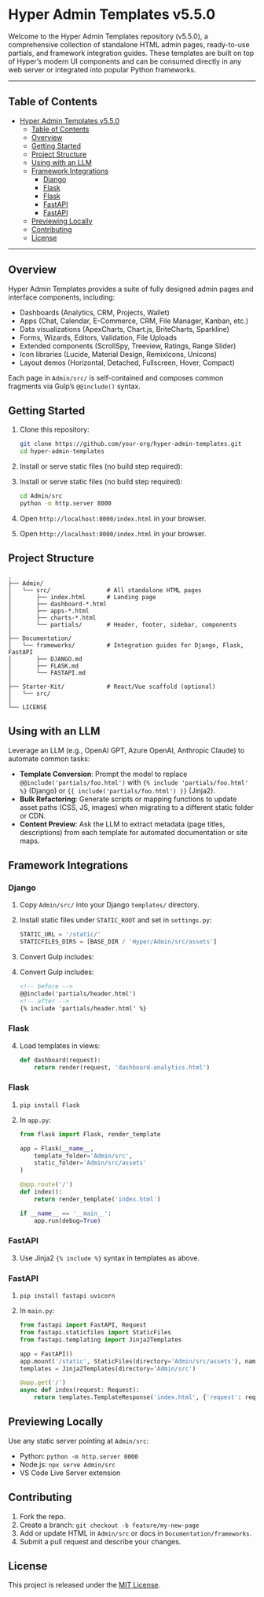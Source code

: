 # Hyper Admin Templates v5.5.0

Welcome to the Hyper Admin Templates repository (v5.5.0), a comprehensive collection of standalone HTML admin pages, ready-to-use partials, and framework integration guides. These templates are built on top of Hyper’s modern UI components and can be consumed directly in any web server or integrated into popular Python frameworks.

---

## Table of Contents

* [Hyper Admin Templates v5.5.0](#hyper-admin-templates-v550)
  * [Table of Contents](#table-of-contents)
  * [Overview](#overview)
  * [Getting Started](#getting-started)
  * [Project Structure](#project-structure)
  * [Using with an LLM](#using-with-an-llm)
  * [Framework Integrations](#framework-integrations)
    * [Django](#django)
    * [Flask](#flask)
    * [Flask](#flask-1)
    * [FastAPI](#fastapi)
    * [FastAPI](#fastapi-1)
  * [Previewing Locally](#previewing-locally)
  * [Contributing](#contributing)
  * [License](#license)

---

## Overview

Hyper Admin Templates provides a suite of fully designed admin pages and interface components, including:

- Dashboards (Analytics, CRM, Projects, Wallet)
- Apps (Chat, Calendar, E-Commerce, CRM, File Manager, Kanban, etc.)
- Data visualizations (ApexCharts, Chart.js, BriteCharts, Sparkline)
- Forms, Wizards, Editors, Validation, File Uploads
- Extended components (ScrollSpy, Treeview, Ratings, Range Slider)
- Icon libraries (Lucide, Material Design, RemixIcons, Unicons)
- Layout demos (Horizontal, Detached, Fullscreen, Hover, Compact)

Each page in `Admin/src/` is self-contained and composes common fragments via Gulp’s `@@include()` syntax.


## Getting Started

1. Clone this repository:

   ```bash
   git clone https://github.com/your-org/hyper-admin-templates.git
   cd hyper-admin-templates
   ```

2. Install or serve static files (no build step required):

2. Install or serve static files (no build step required):

   ```bash
   cd Admin/src
   python -m http.server 8000
   ```

3. Open `http://localhost:8000/index.html` in your browser.

3. Open `http://localhost:8000/index.html` in your browser.


## Project Structure

```text
.
├── Admin/
│   └── src/                # All standalone HTML pages
│       ├── index.html      # Landing page
│       ├── dashboard-*.html
│       ├── apps-*.html
│       ├── charts-*.html
│       └── partials/       # Header, footer, sidebar, components
│
├── Documentation/
│   └── frameworks/         # Integration guides for Django, Flask, FastAPI
│       ├── DJANGO.md
│       ├── FLASK.md
│       └── FASTAPI.md
│
├── Starter-Kit/            # React/Vue scaffold (optional)
│   └── src/
│
└── LICENSE
```


## Using with an LLM

Leverage an LLM (e.g., OpenAI GPT, Azure OpenAI, Anthropic Claude) to automate common tasks:

- **Template Conversion**: Prompt the model to replace `@@include('partials/foo.html')` with `{% include 'partials/foo.html' %}` (Django) or `{{ include('partials/foo.html') }}` (Jinja2).
- **Bulk Refactoring**: Generate scripts or mapping functions to update asset paths (CSS, JS, images) when migrating to a different static folder or CDN.
- **Content Preview**: Ask the LLM to extract metadata (page titles, descriptions) from each template for automated documentation or site maps.


## Framework Integrations

### Django

1. Copy `Admin/src/` into your Django `templates/` directory.
2. Install static files under `STATIC_ROOT` and set in `settings.py`:

   ```py
   STATIC_URL = '/static/'
   STATICFILES_DIRS = [BASE_DIR / 'Hyper/Admin/src/assets']
   ```

3. Convert Gulp includes:
3. Convert Gulp includes:

   ```html
   <!-- before -->
   @@include('partials/header.html')
   <!-- after -->
   {% include 'partials/header.html' %}
   ```

### Flask
4. Load templates in views:
   ```py
   def dashboard(request):
       return render(request, 'dashboard-analytics.html')
   ```

### Flask

1. `pip install Flask`
2. In `app.py`:

   ```py
   from flask import Flask, render_template

   app = Flask(__name__,
       template_folder='Admin/src',
       static_folder='Admin/src/assets'
   )

   @app.route('/')
   def index():
       return render_template('index.html')

   if __name__ == '__main__':
       app.run(debug=True)
   ```

### FastAPI
3. Use Jinja2 `{% include %}` syntax in templates as above.

### FastAPI

1. `pip install fastapi uvicorn`
2. In `main.py`:

   ```py
   from fastapi import FastAPI, Request
   from fastapi.staticfiles import StaticFiles
   from fastapi.templating import Jinja2Templates

   app = FastAPI()
   app.mount('/static', StaticFiles(directory='Admin/src/assets'), name='static')
   templates = Jinja2Templates(directory='Admin/src')

   @app.get('/')
   async def index(request: Request):
       return templates.TemplateResponse('index.html', {'request': request})
   ```


## Previewing Locally

Use any static server pointing at `Admin/src`:

- Python: `python -m http.server 8000`
- Node.js: `npx serve Admin/src`
- VS Code Live Server extension


## Contributing

1. Fork the repo.
2. Create a branch: `git checkout -b feature/my-new-page`
3. Add or update HTML in `Admin/src` or docs in `Documentation/frameworks`.
4. Submit a pull request and describe your changes.


## License

This project is released under the [MIT License](./LICENSE).

